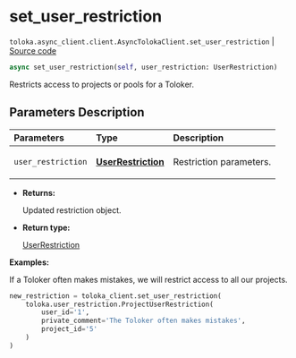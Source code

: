 # set_user_restriction
`toloka.async_client.client.AsyncTolokaClient.set_user_restriction` | [Source code](https://github.com/Toloka/toloka-kit/blob/v1.2.0/src/async_client/client.py#L0)

```python
async set_user_restriction(self, user_restriction: UserRestriction)
```

Restricts access to projects or pools for a Toloker.

## Parameters Description

| Parameters | Type | Description |
| :----------| :----| :-----------|
`user_restriction`|**[UserRestriction](toloka.client.user_restriction.UserRestriction.md)**|<p>Restriction parameters.</p>

* **Returns:**

  Updated restriction object.

* **Return type:**

  [UserRestriction](toloka.client.user_restriction.UserRestriction.md)

**Examples:**

If a Toloker often makes mistakes, we will restrict access to all our projects.

```python
new_restriction = toloka_client.set_user_restriction(
    toloka.user_restriction.ProjectUserRestriction(
        user_id='1',
        private_comment='The Toloker often makes mistakes',
        project_id='5'
    )
)
```
